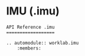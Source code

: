 # IMU (.imu)

```{eval-rst}
API Reference .imu
==================

.. automodule:: worklab.imu
    :members:
```

